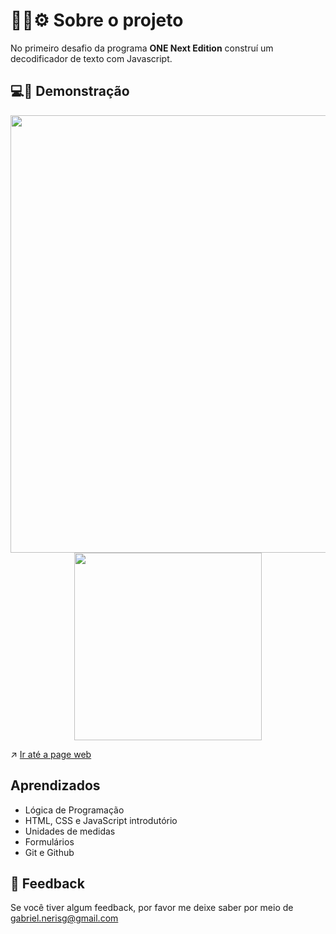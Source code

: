 # 🧑‍💻⚙️ Sobre o projeto 

No primeiro desafio da programa <strong>ONE Next Edition</strong>  construí um decodificador de texto com Javascript.


## 💻📲 Demonstração

<div align="center"> <img src="https://user-images.githubusercontent.com/87450820/184703493-e9ace28b-436c-4e5d-a049-1706075d6bb8.png" width="700px" /> </div>
<div align="center"> <img src="https://user-images.githubusercontent.com/87450820/184703546-8044a45e-f0ee-408f-b9c8-40f08bb4a1e9.png"  height="300px" /> </div>



↗️ <a href="https://gabriel-neriss.github.io/message-decoder/">Ir até a page web </a>


## Aprendizados

- Lógica de Programação
- HTML, CSS e JavaScript introdutório
- Unidades de medidas
- Formulários
- Git e Github

## 👀 Feedback

Se você tiver algum feedback, por favor me deixe saber por meio de gabriel.nerisg@gmail.com
